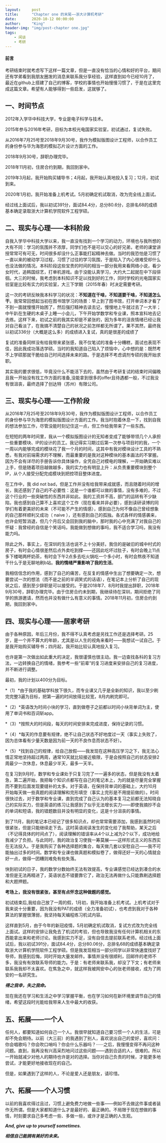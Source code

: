 ```yaml
---
layout:     post
title:      "Chapter one 的末尾——浙大计算机考研"
date:       2020-10-12 00:00:00
author:     "King"
header-img: "img/post-chapter one.jpg"
tags:
    - 闲谈
    - 考研
---
```


<h4>前言</h4>
考研结束时就考虑写下这样一篇文章，但是一直没有恰当的心情和好的平台，期间还有学弟看到我朋友圈发的消息来联系我分享经验，这样直到如今已经10月了，最近在github上搭建了自己的博客，学校的事情也开始慢慢习惯了，于是在这里完成这篇文章。希望有人能够得到一些启发，这就够了。



<h2>一、时间节点</h2>
2012年入学华中科技大学，专业是电子科学与技术。

2015年参与2016年考研，目标为本校光电国家实验室，初试通过，复试失败。

从2016年7月25号至2018年9月30号，我作为模拟版图设计工程师，以合作员工的身份参与华为海思的模拟芯片设计方面的工作。

2018年9月30号，辞职办理完毕。

2018年11月初，住房合约到期，我回到家中。

2019年3月起，我开始购买辅导书；4月起，我开始认真地投入复习；12月，初试到来。

2020年1月初，我开始准备上机考试。5月初确定机试取消，改为完全线上面试。

经过线上面试后，我以初试391分，面试84.4分，总分80.6分，总排名68的成绩基本确定录取浙大计算机学院软件工程学硕。



<h2>二、现实与心理——本科阶段</h2>

自我入学华中科技大学以来，我一直没有找到一个学习的动力，环境也与我所想的大有不同：学习的氛围并不浓厚，同学们也不是可以交心的好兄弟，老师的课堂讲授常常可有可无，时间很多却没什么正事能打起精神去做。当时的我恐怕是习惯了一直以来的被动学习过程，习惯了过往的学习氛围，于是陷入了内心很难受却什么也没法做的情况。本科阶段这些宝贵的时间的相当一部分我用来看网络小说，看少女时代，追韩国综艺，打单机游戏。由于没能认真学习，大约大二起就在中下段徘徊。大三的时候，我考虑到本科知识不足以找到好的工作，同时学校的光电国家实验室是比较有实力的实验室，大三下学期（2015年春）时决定需要考研。

这一次的考研反映我本科学习的状况：**不知道在干啥，不知道要干啥，不知道怎么干**。我常常回想起当初在图书馆学习的场景：早上到了图书馆，打开单词本才看了不到一面就慢慢开始困了，然后强打精神去读去记，慢慢地上午就过去了一大半；中午趴在生硬的木桌子上睡一小会儿，下午开始学数学和专业课，照本宣科地去记去练。这样下来，初试之前的我其实却是不紧张的，因为多年的沮丧情绪已经让我对自己看淡了，在我搞不清楚自己的状况之前怎样都无所谓了。果不其然，最终我以初试336分（大概是这么多）的成绩进入复试，真的是很差的成绩了

复试的准备同样没有给我带来紧张感，我不仅笔试的准备十分糟糕，面试也表现不佳，因此我成功落选学硕。当时的我知道自己陷入了烦恼中，心中想的是：既然考不上学硕那就干脆给自己时间选择未来的路。于是选择不考虑调剂专硕的我开始求职。

其实我的要求很低，毕竟没什么不能活下去的，虽然由于考研复试的结束时间偏晚且我一开始没有找工作方面的准备,没能拿到很多的offer且待遇都一般，不过我没有很沮丧，最终选择了创达特（苏州）有限公司。    



<h2>三、现实与心理——工作阶段</h2>

从2016年7月25号至2018年9月30号，我作为模拟版图设计工程师，以合作员工的身份参与华为海思的模拟版图设计方面的工作。我当时抱着休息一下，找到自我的想法参加工作，尽管没能时刻记住这一点，但工作给我带来了一些东西。  

在短短的两年时间里，我从一个模拟版图设计的无知者变成了能够带领几个人承担一些重要模块、IP的设计的员工。我记得实习期过后第一次参与项目时的我，一个一周以内能够完成的模块花了我一个月的时间，这其中有我对模块设计工具的不熟悉，有我对前端需求的不理解，而最重要的是我对这种模块的基本画法的不掌握。因为不会有详尽的手册告诉你具体操作，全凭自己对模电的理解，一开始确实难以上手，但是随着项目越做越多，我的实力也有明显上升：从负责重要模块到整个IP，从个人接受分配完成模块到把控项目整体进度。

在工作中，我 did not bad，但是工作并没有给我带来成就感，而且随着时间的增长，我还感到了自己的不必要性：这是一个谁都可以做的事情，没有多难的，不过这个行业的一些突破性的东西并非如此。我的工资并不高，部门的运转有不少缺陷，我也感到自己算不上喜欢这个工作（现在看来并非必要），感到读研读博的同学们有着更美好的未来（不可能不产生的情感），感到自己为何不像自己曾经想象的自己那样顺利又成功（ naive ），还有感到自己的孤独。各式各样的情感袭来，也许会短暂消退，但几个月后又会回到我的脑中，那时我的心中充满了对我自己的怀疑：我曾经的自信是个笑话吗，我能做到想做的事吗，我不适合学习吗，我没有能力吗。

除此之外，事实上，在深圳的生活也说不上十分美好。我住的是破旧的城中村式的房子，有时会心情很差然后点外卖吃到撑——还因此吃坏过肚子，有时会晚上11点多下楼喝两杯奶茶，有时会下午2点多去吃火锅吃一个多小时，有时会熬夜不知道干什么于是无聊地刷b站。**我的情绪严重影响了我的生活**。

我相信信念的作用，感到了自己的痛苦，在反复的情感中生出了想要确定一次，想要尝试一次的想法（而不是之前的半调笑式的话语），在笔记本上分析了自己的现状之后，感到至少辞职是可以接受的。于是2018年7、8月时我提出辞职，2018年9月30号，辞职办理完毕。由于住房合约未到期，我继续待在深圳，期间拒绝了同学的旅游邀请，然而也并没有做什么有意义的事情。2018年11月初，住房合约到期，我回到家中。



<h2>四、现实与心理——居家考研</h2>

由于各种原因，年后三月份，我不得不认真考虑是另找工作还是选择考研。25岁，是一个并不算大的年龄，尤其是以人生的视角来看时——我想试一试自己。于是我开始购买辅导书；四月起，我开始比较认真地投入复习。

也许是第一次做出如此重大的决定，我很谨慎也很主动。我一边查找各科的复习方法，一边转换自己的情绪，我参考一些“前辈”的复习进度来安排自己的复习进度，并不断进行调整。

最初，我的计划以400分为目标。

*（1）*由于我的基础学科放下很久，而专业课又几乎是全新的知识，我以至少刷完完整3遍为目标，把第一遍的时间放得比较宽，8月内刷完即可。

*（2）*英语改为时间小块的学习，直到做卷子之前都以时间小块背单词为主，使用了单词书和百词斩app。

*（3）*按照大的时间段，每天的时间安排来完成进度，保持记录的习惯。

*（4）*每天的作息要有规律，绝不让自己状态不好地度过一天（事实上失败了，因为总体看有少量天数是因为前一天的不良作息而状态不好）。

*（5）*找到自己的规律，给自己放假——我发现在这种高压学习之下，我无法心情正常地坚持超过两周，通常10天就比较接近极限，于是会按照自己的状态安排2周最少一次休息，休息最少半天，最多一天半。

在复习到9月时，数学和专业课处于只复习完了一一遍多的状态，但是我没有太着急，第二遍开始，我把每个知识点都写在自己的笔记本上，为的就是尽量完全掌握而不要到后面发现要缝补的太多。对于英语，在保持背单词的基础上，大约10月开始每天做一些真题的阅读理解和完形填空（事实上完形是不用提前做的）。时间很快过去，对于数学和专业课，直到完成了自己认为的基本复习之前都无法知晓自己的实际实力，但是英语的练习让我感到了似乎无法增长实力——即使我摘抄不会的单词和短语，我的错题数目并没有明显的变化，这是十分沮丧的事情。

到了11月，我的笔记本已经记了很多知识点，却也常常需要添加，我感到虽然时间很紧张，但是只能继续走下去。这时英语阅读发生的变化给了我帮助，某天之后（不记得具体的时间点了），阅读理解的错误率从4个以上减为2个以下，成功地给我减少了负担。与此同时，我的政治复习使我一筹莫展——这样形式主义的东西实在无法投入。于是我购买了各种选择题的集合，每天做几套以安慰自己——我不可能抽出过多的时间。数学和专业课也做真题和模拟卷了，做得还好一天的心情就会好一点，做得一团糟则难免有些失落。

快到初试的日子，我的数学分数始终无法有效提高，专业课感觉已经达到凑合的水准但是无法再精进了，英语状态不错要靠它了，政治无法再做什么只能靠刷选择题和大题押题。

**考场上，我没有很紧张，甚至有点怀念这种做题的感觉。**

初试结束后,我给自己放了一周的假，1月初，我开始准备上机考试。上机考试对于我来说十分重要，因为我没有PAT的成绩（全力准备初试），也考虑到我对于各种算法的掌握很薄弱，我坚持每天编程练习机试内容。

这样直到5月，由于今年的新冠疫情，5月初确定机试取消，复试方式改为完全线上面试。这样的安排让我免去了机试的考验，但也导致我没有任何计算机相关的东西能拿出来和老师讨论。我感到实力不足，没有自信去提前联系老师。经过线上面试后，我以初试391分，面试84.4分，总分80.06分，总排名68的成绩基本确定录取浙大计算机学院软件工程学硕。但是我发现相当一部分同学以非常快速度找好了导师，我感到后悔，同时开始大量发邮件。事情并没有很顺利，回邮件的老师不多，我没有有效联系导师的能力。于是：有老师来联系我，却没了下文；有老师来联系我我却不太喜欢。在焦急之中，就这样我被网安中心的张老师接收，成为了网安的一名研究生。

***得之我幸，失之我命。***

现在我还在学习和生活之中学习掌握平衡，也在学习如何在新环境里调节自己的情绪，希望这段时光能给我带来人生中最大的收获。



<h2>五、拓展——一个人</h2>

任何人，都要知道如何自己一个人。我很早就知道自己要习惯一个人的生活，可是却不免会期待。以前（大三前）的我遇到了别人，喜欢说出自己的爱好，喜欢问：你会唱歌吗？你会吹口哨吗？你会什么乐器吗？······之后，我慢慢变得不再问这种问题。直到，我再没有兴高采烈地问过这些问题——遇到合适的人，很难的。所以一开始就减少对他人的期待也许是对的选择。当你对自己负责的时候，才能更多地尝试，才能更好地接收现在的自己。

但是，如果遇到了这样的人，不论是爱人还是朋友，请珍惜。



<h2>六、拓展——个人习惯</h2>

以前的我喜欢得过且过，习惯上避免费力地做一些事——例如不去做这件事或者装作无所谓。但是大家都知道什么才是最好的、最正确的。不局限于现在想做的事情，时刻要求自己多考虑一些、多做一些，或许才是正确的人生观。

***And, give up to yourself sometimes.*** 



***相信自己能拥有美好的未来。***